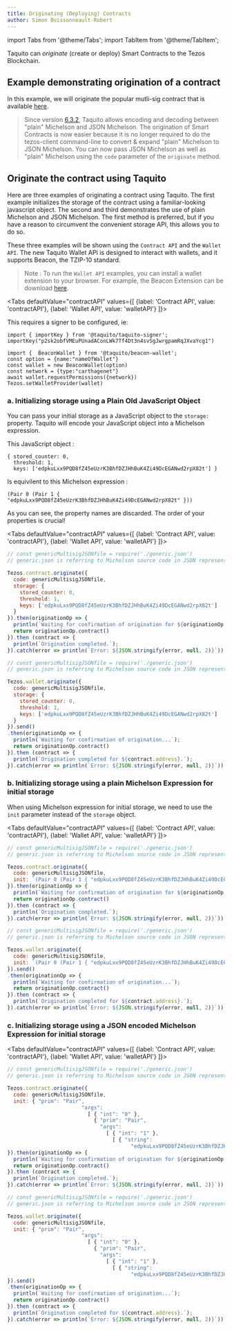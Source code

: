 ```yaml
---
title: Originating (Deploying) Contracts
author: Simon Boissonneault-Robert
---
```

import Tabs from '@theme/Tabs';
import TabItem from '@theme/TabItem';

Taquito can _originate_ (create or deploy) Smart Contracts to the Tezos Blockchain.

## Example demonstrating origination of a contract

In this example, we will originate the popular mutli-sig contract that is available [here](https://github.com/murbard/smart-contracts/blob/master/multisig/michelson/generic.tz).

> Since version [6.3.2](https://github.com/ecadlabs/taquito/releases/tag/6.3.2-beta.0), Taquito allows encoding and decoding between "plain" Michelson and JSON Michelson. The origination of Smart Contracts is now easier because it is no longer required to do the tezos-client command-line to convert & expand "plain" Michelson to JSON Michelson. You can now pass JSON Michelson as well as "plain" Michelson using the `code` parameter of the `originate` method.

## Originate the contract using Taquito

Here are three examples of originating a contract using Taquito. The first example initializes the storage of the contract using a familiar-looking javascript object. The second and third demonstrates the use of plain Michelson and JSON Michelson. The first method is preferred, but if you have a reason to circumvent the convenient storage API, this allows you to do so.

These three examples will be shown using the `Contract API` and the `Wallet API`. The new Taquito Wallet API is designed to interact with wallets, and it supports Beacon, the TZIP-10 standard.
> Note : To run the `Wallet API` examples, you can install a wallet extension to your browser. For example, the Beacon Extension can be download [here](https://chrome.google.com/webstore/detail/beacon-extension/gpfndedineagiepkpinficbcbbgjoenn).

<Tabs
  defaultValue="contractAPI"
  values={[
    {label: 'Contract API', value: 'contractAPI'},
    {label: 'Wallet API', value: 'walletAPI'}
    ]}>
  <TabItem value="contractAPI">

This requires a signer to be configured, ie: 

```
import { importKey } from '@taquito/taquito-signer';
importKey("p2sk2obfVMEuPUnadAConLWk7Tf4Dt3n4svSgJwrgpamRqJXvaYcg1")
```

</TabItem>
  <TabItem value="walletAPI">

```
import {  BeaconWallet } from '@taquito/beacon-wallet';
const option = {name:"nameOfWallet"}
const wallet = new BeaconWallet(option)
const network = {type:"carthagenet"}
await wallet.requestPermissions({network})
Tezos.setWalletProvider(wallet)
```

  </TabItem>
</Tabs>

### a. Initializing storage using a Plain Old JavaScript Object

You can pass your initial storage as a JavaScript object to the `storage:` property. Taquito will encode your JavaScript object into a Michelson expression.

This JavaScript object :
```
{ stored_counter: 0,
  threshold: 1,
  keys: ['edpkuLxx9PQD8fZ45eUzrK3BhfDZJHhBuK4Zi49DcEGANwd2rpX82t'] }
```

Is equivilent to this Michelson expression :
```
(Pair 0 (Pair 1 { "edpkuLxx9PQD8fZ45eUzrK3BhfDZJHhBuK4Zi49DcEGANwd2rpX82t" }))
```

As you can see, the property names are discarded. The order of your properties is crucial!

<Tabs
  defaultValue="contractAPI"
  values={[
    {label: 'Contract API', value: 'contractAPI'},
    {label: 'Wallet API', value: 'walletAPI'}
    ]}>
  <TabItem value="contractAPI">

```js live noInline
// const genericMultisigJSONfile = require('./generic.json')
// generic.json is referring to Michelson source code in JSON representation

Tezos.contract.originate({
  code: genericMultisigJSONfile,
  storage: {
    stored_counter: 0,
    threshold: 1,
    keys: ['edpkuLxx9PQD8fZ45eUzrK3BhfDZJHhBuK4Zi49DcEGANwd2rpX82t']
  }
}).then(originationOp => {
  println(`Waiting for confirmation of origination for ${originationOp.contractAddress}...`);
  return originationOp.contract()
}).then (contract => {
  println(`Origination completed.`);
}).catch(error => println(`Error: ${JSON.stringify(error, null, 2)}`));

```

  </TabItem>
  <TabItem value="walletAPI">

```js live noInline wallet
// const genericMultisigJSONfile = require('./generic.json')
// generic.json is referring to Michelson source code in JSON representation

Tezos.wallet.originate({
  code: genericMultisigJSONfile,
  storage: {
    stored_counter: 0,
    threshold: 1,
    keys: ['edpkuLxx9PQD8fZ45eUzrK3BhfDZJHhBuK4Zi49DcEGANwd2rpX82t']
  }
}).send()
.then(originationOp => {
  println(`Waiting for confirmation of origination...`);
  return originationOp.contract()
}).then (contract => {
  println(`Origination completed for ${contract.address}.`);
}).catch(error => println(`Error: ${JSON.stringify(error, null, 2)}`));

```

  </TabItem>
</Tabs>

### b. Initializing storage using a plain Michelson Expression for initial storage

When using Michelson expression for initial storage, we need to use the `init` parameter instead of the `storage` object.

<Tabs
  defaultValue="contractAPI"
  values={[
    {label: 'Contract API', value: 'contractAPI'},
    {label: 'Wallet API', value: 'walletAPI'}
    ]}>
  <TabItem value="contractAPI">

```js live noInline
// const genericMultisigJSONfile = require('./generic.json')
// generic.json is referring to Michelson source code in JSON representation

Tezos.contract.originate({
  code: genericMultisigJSONfile,
  init: `(Pair 0 (Pair 1 { "edpkuLxx9PQD8fZ45eUzrK3BhfDZJHhBuK4Zi49DcEGANwd2rpX82t" }))`
}).then(originationOp => {
  println(`Waiting for confirmation of origination for ${originationOp.contractAddress}...`);
  return originationOp.contract()
}).then (contract => {
  println(`Origination completed.`);
}).catch(error => println(`Error: ${JSON.stringify(error, null, 2)}`));

```

</TabItem>
  <TabItem value="walletAPI">

```js live noInline wallet
// const genericMultisigJSONfile = require('./generic.json')
// generic.json is referring to Michelson source code in JSON representation

Tezos.wallet.originate({
  code: genericMultisigJSONfile,
  init: `(Pair 0 (Pair 1 { "edpkuLxx9PQD8fZ45eUzrK3BhfDZJHhBuK4Zi49DcEGANwd2rpX82t" }))`
}).send()
.then(originationOp => {
  println(`Waiting for confirmation of origination...`);
  return originationOp.contract()
}).then (contract => {
  println(`Origination completed for ${contract.address}.`);
}).catch(error => println(`Error: ${JSON.stringify(error, null, 2)}`));

```

</TabItem>
</Tabs>

### c. Initializing storage using a JSON encoded Michelson Expression for initial storage

<Tabs
  defaultValue="contractAPI"
  values={[
    {label: 'Contract API', value: 'contractAPI'},
    {label: 'Wallet API', value: 'walletAPI'}
    ]}>
  <TabItem value="contractAPI">

```js live noInline
// const genericMultisigJSONfile = require('./generic.json')
// generic.json is referring to Michelson source code in JSON representation

Tezos.contract.originate({
  code: genericMultisigJSONfile,
  init: { "prim": "Pair",
                        "args":
                          [ { "int": "0" },
                            { "prim": "Pair",
                              "args":
                                [ { "int": "1" },
                                  [ { "string":
                                        "edpkuLxx9PQD8fZ45eUzrK3BhfDZJHhBuK4Zi49DcEGANwd2rpX82t" } ] ] } ] }
}).then(originationOp => {
  println(`Waiting for confirmation of origination for ${originationOp.contractAddress}...`);
  return originationOp.contract()
}).then (contract => {
  println(`Origination completed.`);
}).catch(error => println(`Error: ${JSON.stringify(error, null, 2)}`));

```

</TabItem>
  <TabItem value="walletAPI">

```js live noInline wallet
// const genericMultisigJSONfile = require('./generic.json')
// generic.json is referring to Michelson source code in JSON representation

Tezos.wallet.originate({
  code: genericMultisigJSONfile,
  init: { "prim": "Pair",
                        "args":
                          [ { "int": "0" },
                            { "prim": "Pair",
                              "args":
                                [ { "int": "1" },
                                  [ { "string":
                                        "edpkuLxx9PQD8fZ45eUzrK3BhfDZJHhBuK4Zi49DcEGANwd2rpX82t" } ] ] } ] }
}).send()
.then(originationOp => {
  println(`Waiting for confirmation of origination...`);
  return originationOp.contract()
}).then (contract => {
  println(`Origination completed for ${contract.address}.`);
}).catch(error => println(`Error: ${JSON.stringify(error, null, 2)}`));

```

</TabItem>
</Tabs>